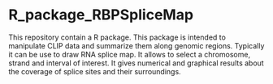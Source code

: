 # R_package_RBPSpliceMap
This repository contain a R package. This package is intended to manipulate CLIP data and summarize them along genomic regions. Typically it can be use to draw RNA splice map. It allows to select a chromosome, strand and interval of interest. It gives numerical and graphical results about the coverage of splice sites and their surroundings.
